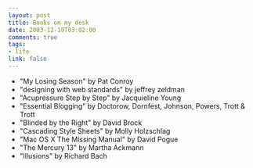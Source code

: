 ```yaml
--- 
layout: post
title: Books on my desk
date: 2003-12-19T03:02:00
comments: true
tags:
- life
link: false
---
```

<ul class="il">
<li>"My Losing Season" by Pat Conroy</li>
<li>"designing with web standards" by jeffrey zeldman</li>
<li>"Acupressure Step by Step" by Jacquieline Young</li>
<li>"Essential Blogging" by Doctorow, Dornfest, Johnson, Powers, Trott & Trott</li>
<li>"Blinded by the Right" by David Brock</li>
<li>"Cascading Style Sheets" by Molly Holzschlag</li>
<li>"Mac OS X The Missing Manual" by David Pogue</li>
<li>"The Mercury 13" by Martha Ackmann</li>
<li>"Illusions" by Richard Bach
</ul>
